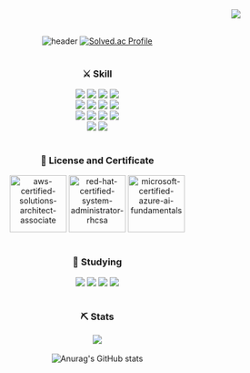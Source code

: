 <div align="right">
  <a href="https://hits.seeyoufarm.com"><img src="https://hits.seeyoufarm.com/api/count/incr/badge.svg?url=https%3A%2F%2Fgithub.com%2Fjhyoo1203&count_bg=%23C6D2FF&title_bg=%23555555&icon=&icon_color=%23FFFFFF&title=hits&edge_flat=false"/></a>
</div>

<br>

<div align="center">
  
<!-- header -->
  
![header](https://capsule-render.vercel.app/api?type=waving&color=auto&text=Welcome%20to%20Jhyoo's%20GitHub%20👋&animation=twinkling&fontSize=35&fontAlignY=40&fontAlign=50&height=250)
  [![Solved.ac Profile](http://mazassumnida.wtf/api/v2/generate_badge?boj=wogusdbkim)](https://solved.ac/wogusdbkim/)

  #
  
  <h3> ⚔ Skill </h3>
    <img src="https://img.shields.io/badge/C-A8B9CC?style=for-the-badge&logo=C&logoColor=white"/>
    <img src="https://img.shields.io/badge/C++-00599C?style=for-the-badge&logo=cplusplus&logoColor=white"/>
    <img src="https://img.shields.io/badge/javascript-F7DF1E?style=for-the-badge&logo=javascript&logoColor=white"/>
    <img src="https://img.shields.io/badge/Kotlin-7F52FF?style=for-the-badge&logo=kotlin&logoColor=white"/><br>
    <img src="https://img.shields.io/badge/Java-007396?style=for-the-badge&logo=java&logoColor=white"/>
    <img src="https://img.shields.io/badge/Spring-6DB33F?style=for-the-badge&logo=Spring&logoColor=white"/>
    <img src="https://img.shields.io/badge/React-61DAFB?style=for-the-badge&logo=react&logoColor=white"/>
    <img src="https://img.shields.io/badge/tailwindcss-06B6D4?style=for-the-badge&logo=tailwindcss&logoColor=white"/><br>
    <img src="https://img.shields.io/badge/MySQL-4479A1?style=for-the-badge&logo=mysql&logoColor=white"/>
    <img src="https://img.shields.io/badge/Oracle-F80000?style=for-the-badge&logo=oracle&logoColor=white"/>
    <img src="https://img.shields.io/badge/Amazon AWS-232F3E?style=for-the-badge&logo=amazonaws&logoColor=white"/>
    <img src="https://img.shields.io/badge/RHEL9-EE0000?style=for-the-badge&logo=redhat&logoColor=white"/><br>
    <img src="https://img.shields.io/badge/Python-3776AB?style=for-the-badge&logo=python&logoColor=white"/>
    <img src="https://img.shields.io/badge/tensorflow-FF6F00?style=for-the-badge&logo=tensorflow&logoColor=white"/>
  <br>

  #
  
  <h3> 🪪 License and Certificate </h3>
    <a href="https://www.credly.com/badges/c30514e3-3426-4968-879d-79857399fb35/public_url"><img src="https://github.com/jhyoo1203/jhyoo1203/assets/68884608/a82cf0b1-df7b-444a-8966-8d925e499770" alt="aws-certified-solutions-architect-associate" width="100" height="100"/></a>
    <a href="https://www.credly.com/badges/91eb5305-63ff-4f8b-8a69-02160f9a02c8/public_url"><img src="https://github.com/jhyoo1203/jhyoo1203/assets/68884608/9a6e3b2c-add5-41a3-adbf-f7e1e6b1806d" alt="red-hat-certified-system-administrator-rhcsa" width="100" height="100"/></a>
    <a href="https://www.credly.com/badges/b35910cd-1ba3-4dc4-9ef2-b00ca2225c5b/public_url"><img src="https://github.com/jhyoo1203/jhyoo1203/assets/68884608/63ea7e98-da4b-4288-abf4-c2e73b701631" alt="microsoft-certified-azure-ai-fundamentals" width="100" height="100"/></a>
  
  #
  
  <h3> 📖 Studying </h3>
    <img src="https://img.shields.io/badge/Java-007396?style=for-the-badge&logo=java&logoColor=white"/>
    <img src="https://img.shields.io/badge/React-61DAFB?style=for-the-badge&logo=react&logoColor=white"/>
    <img src="https://img.shields.io/badge/Spring-6DB33F?style=for-the-badge&logo=Spring&logoColor=white"/>
    <img src="https://img.shields.io/badge/Spring Security-6DB33F?style=for-the-badge&logo=Spring Security&logoColor=white"/>
  <br>
  
  #
</div>
<div align="center">
  <h3> ⛏ Stats </h3>

  <img src="https://github-readme-stats.vercel.app/api/top-langs/?username=jhyoo1203&exclude_repo=dkssud8150.github.io&layout=compact&theme=default" /><br><br>
  ![Anurag's GitHub stats](https://github-readme-stats.vercel.app/api?username=jhyoo1203&show_icons=true&theme=default)
</div>

